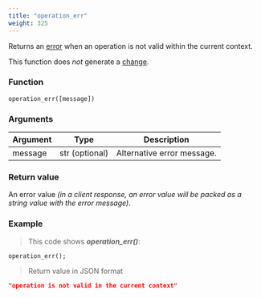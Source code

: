 ```yaml
---
title: "operation_err"
weight: 325
---
```


Returns an [error](../../data-types/error) when an operation is not valid within the current context.

This function does *not* generate a [change](../../overview/changes).

### Function

`operation_err([message])`

### Arguments

Argument | Type | Description
-------- | ---- | -----------
message | str (optional) | Alternative error message.

### Return value

An error value *(in a client response, an error value will be packed as a string value with the error message)*.

### Example

> This code shows ***operation_err()***:

```thingsdb,json_response
operation_err();
```

> Return value in JSON format

```json
"operation is not valid in the current context"
```
